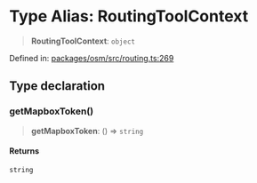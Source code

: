 # Type Alias: RoutingToolContext

> **RoutingToolContext**: `object`

Defined in: [packages/osm/src/routing.ts:269](https://github.com/GeoDaCenter/openassistant/blob/2c7e2a603db0fcbd6603996e5ea15006191c5f7f/packages/osm/src/routing.ts#L269)

## Type declaration

### getMapboxToken()

> **getMapboxToken**: () => `string`

#### Returns

`string`

